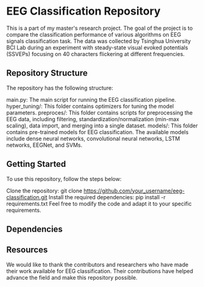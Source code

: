 # EEG Classification Repository
This is a part of my master's research project. The goal of the project is to compare the classification performance of various algorithms on EEG signals classification task. The data was collected by Tsinghua University BCI Lab during an experiment with steady-state visual evoked potentials (SSVEPs) focusing on 40 characters flickering at different frequencies. 


## Repository Structure
The repository has the following structure:

main.py: The main script for running the EEG classification pipeline.
hyper_tuning/: This folder contains optimizers for tuning the model parameters.
preproces/: This folder contains scripts for preprocessing the EEG data, including filtering, standardization/normalization (min-max scaling), data import, and merging into a single dataset.
models/: This folder contains pre-trained models for EEG classification. The available models include dense neural networks, convolutional neural networks, LSTM networks, EEGNet, and SVMs.

## Getting Started
To use this repository, follow the steps below:

Clone the repository: git clone https://github.com/your_username/eeg-classification.git
Install the required dependencies: pip install -r requirements.txt
Feel free to modify the code and adapt it to your specific requirements.

## Dependencies

## Resources
We would like to thank the contributors and researchers who have made their work available for EEG classification. Their contributions have helped advance the field and make this repository possible.




